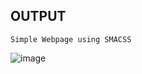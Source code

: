 ## OUTPUT
    Simple Webpage using SMACSS   
![image](https://github.com/user-attachments/assets/92770cb7-5f01-4aa7-ad8c-6c2ee53dcf4b)
